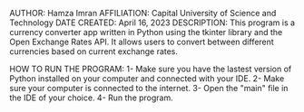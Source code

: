 AUTHOR: Hamza Imran
AFFILIATION: Capital University of Science and Technology
DATE CREATED: April 16, 2023
DESCRIPTION: This program is a currency converter app written in Python using the tkinter library and the Open Exchange Rates API. It allows users to convert between different currencies based on current exchange rates.

HOW TO RUN THE PROGRAM:
	1- Make sure you have the lastest version of Python installed on your computer and connected with your IDE.
	2- Make sure your computer is connected to the internet.
	3- Open the "main" file in the IDE of your choice.
	4- Run the program.
